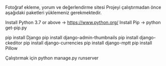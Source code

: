 Fotoğraf ekleme, yorum ve  değerlendirme sitesi
Projeyi çalıştırmadan önce aşağıdaki paketleri yüklemeniz gerekmektedir.

Install Python 3.7 or above -> https://www.python.org/
Install Pip -> python get-pip.py

pip install Django
pip install django-admin-thumbnails
pip install django-ckeditor
pip install django-currencies
pip install django-mptt
pip install Pillow

Çalıştırmak için
python manage.py runserver
